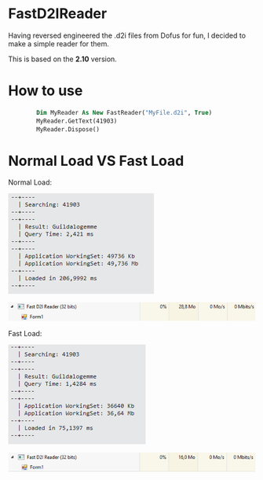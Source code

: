 # FastD2IReader

Having reversed engineered the .d2i files from Dofus for fun, I decided to make a simple reader for them.

This is based on the **2.10** version.

# How to use

```vb
        Dim MyReader As New FastReader("MyFile.d2i", True)
        MyReader.GetText(41903)
        MyReader.Dispose()
```

# Normal Load **VS** Fast Load

Normal Load:

![Slow Load](/Screens/slowload.PNG)

![Slow Ram](/Screens/slowram.PNG)

Fast Load:

![Fast Load](/Screens/fastload.PNG)

![Fast Ram](/Screens/fastram.PNG)